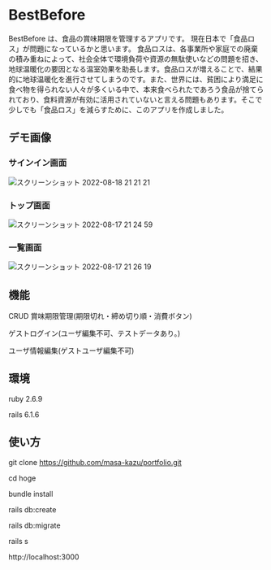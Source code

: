 # BestBefore

BestBefore は、食品の賞味期限を管理するアプリです。
現在日本で「食品ロス」が問題になっているかと思います。
食品ロスは、各事業所や家庭での廃棄の積み重ねによって、社会全体で環境負荷や資源の無駄使いなどの問題を招き、地球温暖化の要因となる温室効果を助長します。食品ロスが増えることで、結果的に地球温暖化を進行させてしまうのです。また、世界には、貧困により満足に食べ物を得られない人々が多くいる中で、本来食べられたであろう食品が捨てられており、食料資源が有効に活用されていないと言える問題もあります。そこで少しでも「食品ロス」を減らすために、このアプリを作成しました。

## デモ画像

### サインイン画面

![スクリーンショット 2022-08-18 21 21 21](https://user-images.githubusercontent.com/64346500/185393640-983a8d50-ae91-4ead-839d-f617fd1b132e.png)

### トップ画面

![スクリーンショット 2022-08-17 21 24 59](https://user-images.githubusercontent.com/64346500/185120862-d7435992-f562-46bd-9ceb-9a41b9698975.png)

### 一覧画面

![スクリーンショット 2022-08-17 21 26 19](https://user-images.githubusercontent.com/64346500/185121247-6c3a55cd-ef53-4000-b9f5-a300742abe08.png)

## 機能

CRUD
賞味期限管理(期限切れ・締め切り順・消費ボタン)

ゲストログイン(ユーザ編集不可、テストデータあり。)

ユーザ情報編集(ゲストユーザ編集不可)

## 環境

ruby 2.6.9

rails 6.1.6

## 使い方

git clone https://github.com/masa-kazu/portfolio.git

cd hoge

bundle install

rails db:create

rails db:migrate

rails s

http://localhost:3000

